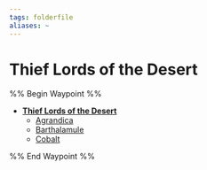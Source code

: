 ```yaml
---
tags: folderfile
aliases: ~
---
```


# Thief Lords of the Desert

%% Begin Waypoint %%

* **[Thief Lords of the Desert](Thief%20Lords%20of%20the%20Desert.md)**
  * [Agrandica](Agrandica.md)
  * [Barthalamule](Barthalamule.md)
  * [Cobalt](Cobalt.md)

%% End Waypoint %%
